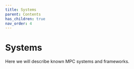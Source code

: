```yaml
---
title: Systems
parent: Contents
has_children: true
nav_order: 4
---
```


# Systems


Here we will describe known MPC systems and frameworks. 